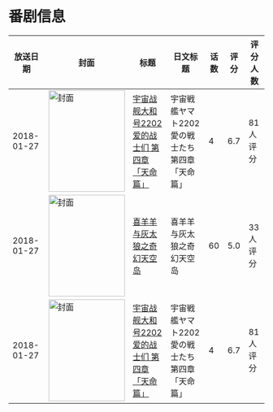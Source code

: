 # 番剧信息

|放送日期|封面|标题|日文标题|话数|评分|评分人数|
|---|---|---|---|---|---|---|
|2018-01-27|<img src="https://lain.bgm.tv/pic/cover/c/01/0f/192153_uDEEZ.jpg" alt="封面" style="width:150px;height:200px;object-fit:cover;">|[宇宙战舰大和号2202 爱的战士们 第四章「天命篇」](https://bangumi.tv/subject/192153)|宇宙戦艦ヤマト2202 愛の戦士たち 第四章「天命篇」|4|6.7|81人评分|
|2018-01-27|<img src="https://lain.bgm.tv/pic/cover/c/4b/ac/269265_HRuYf.jpg" alt="封面" style="width:150px;height:200px;object-fit:cover;">|[喜羊羊与灰太狼之奇幻天空岛](https://bangumi.tv/subject/269265)|喜羊羊与灰太狼之奇幻天空岛|60|5.0|33人评分|
|2018-01-27|<img src="https://lain.bgm.tv/pic/cover/c/01/0f/192153_uDEEZ.jpg" alt="封面" style="width:150px;height:200px;object-fit:cover;">|[宇宙战舰大和号2202 爱的战士们 第四章「天命篇」](https://bangumi.tv/subject/192153)|宇宙戦艦ヤマト2202 愛の戦士たち 第四章「天命篇」|4|6.7|81人评分|
